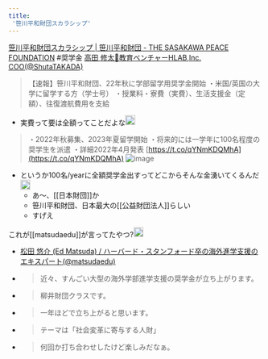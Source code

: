 ```yaml
---
title:
 '笹川平和財団スカラシップ'
---
```


[笹川平和財団スカラシップ | 笹川平和財団 - THE SASAKAWA PEACE FOUNDATION](https://www.spf.org/scholarship/)
#奨学金
[高田 修太📕教育ベンチャーHLAB,Inc. COO(@ShutaTAKADA)](https://twitter.com/ShutaTAKADA/status/1489974343241469963)
> 【速報】笹川平和財団、22年秋に学部留学用奨学金開始
> ・米国/英国の大学に留学する方（学士号）
> ・授業料・寮費（実費）、生活支援金（定額）、往復渡航費用を支給
- 実費って要は全額ってことだよな<img src='https://scrapbox.io/api/pages/blu3mo-public/blu3mo/icon' alt='blu3mo.icon' height="19.5"/>
> ・2022年秋募集、2023年夏留学開始
> ・将来的には一学年に100名程度の奨学生を派遣
> ・詳細2022年4月発表
> [https://t.co/qYNmKDQMhA](https://t.co/qYNmKDQMhA)
> ![image](https://pbs.twimg.com/media/FK1wsBwacAI8x5q.png)

- というか100名/yearに全額奨学金出すってどこからそんな金湧いてくるんだ<img src='https://scrapbox.io/api/pages/blu3mo-public/blu3mo/icon' alt='blu3mo.icon' height="19.5"/>
    - あ〜、[[日本財団]]か
    - 笹川平和財団、日本最大の[[公益財団法人]]らしい
    - すげえ

これが[[matsudaedu]]が言ってたやつ?<img src='https://scrapbox.io/api/pages/blu3mo-public/blu3mo/icon' alt='blu3mo.icon' height="19.5"/>
- [松田 悠介 (Ed Matsuda) / ハーバード・スタンフォード卒の海外進学支援のエキスパート(@matsudaedu)](https://twitter.com/matsudaedu/status/1487925541168881667)
- > 近々、すんごい大型の海外学部進学支援の奨学金が立ち上がります。
- > 柳井財団クラスです。
- > 一年ほどで立ち上がると思います。
- > テーマは「社会変革に寄与する人財」
- > 何回か打ち合わせしたけど楽しみだなぁ。